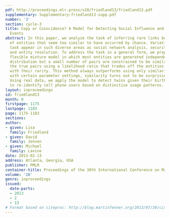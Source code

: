 ```yaml
---
pdf: http://proceedings.mlr.press/v28/friedland13/friedland13.pdf
supplementary: Supplementary:friedland13-supp.pdf
number: '3'
section: cycle-3
title: Copy or Coincidence? A Model for Detecting Social Influence and Duplication
  Events
abstract: In this paper, we analyze the task of inferring rare links between pairs
  of entities that seem too similar to have occurred by chance. Variations of this
  task appear in such diverse areas as social network analysis, security, fraud detection,
  and entity resolution. To address the task in a general form, we propose a simple,
  flexible mixture model in which most entities are generated independently from a
  distribution but a small number of pairs are constrained to be similar. We predict
  the true pairs using a likelihood ratio that trades off the entities’ similarity
  with their rarity. This method always outperforms using only similarity; however,
  with certain parameter settings, similarity turns out to be surprisingly competitive.
  Using real data, we apply the model to detect twins given their birth weights and
  to re-identify cell phone users based on distinctive usage patterns.
layout: inproceedings
id: friedland13
month: 0
firstpage: 1175
lastpage: 1183
page: 1175-1183
sections: 
author:
- given: Lisa
  family: Friedland
- given: David
  family: Jensen
- given: Michael
  family: Lavine
date: 2013-02-13
address: Atlanta, Georgia, USA
publisher: PMLR
container-title: Proceedings of the 30th International Conference on Machine Learning
volume: '28'
genre: inproceedings
issued:
  date-parts:
  - 2013
  - 2
  - 13
# Format based on citeproc: http://blog.martinfenner.org/2013/07/30/citeproc-yaml-for-bibliographies/
---
```

